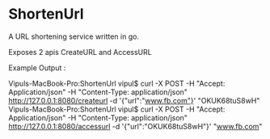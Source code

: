 # ShortenUrl
A URL shortening service written in go.


Exposes 2 apis CreateURL and AccessURL

Example Output : 

Vipuls-MacBook-Pro:ShortenUrl vipul$ curl -X POST  -H "Accept: Application/json" -H "Content-Type: application/json" http://127.0.0.1:8080/createurl -d '{"url":"www.fb.com"}'
"OKUK68tuS8wH"
Vipuls-MacBook-Pro:ShortenUrl vipul$ curl -X POST  -H "Accept: Application/json" -H "Content-Type: application/json" http://127.0.0.1:8080/accessurl -d '{"url":"OKUK68tuS8wH"}'
"www.fb.com"
